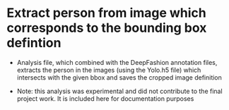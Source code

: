 # Extract person from image which corresponds to the bounding box defintion

- Analysis file, which combined with the DeepFashion annotation files, extracts the person in the images (using the Yolo.h5 file) which intersects with the given bbox and saves the cropped image definition

- Note:  this analysis was experimental and did not contribute to the final project work. It is included here for documentation purposes
